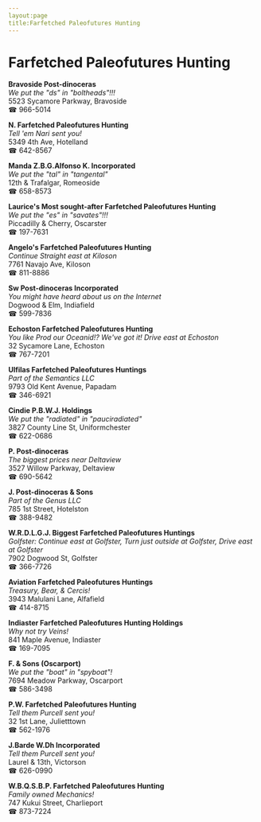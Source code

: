 ```yaml
---
layout:page
title:Farfetched Paleofutures Hunting
---
```

# Farfetched Paleofutures Hunting

**Bravoside Post-dinoceras**  
_We put the "ds" in "boltheads"!!!_  
5523 Sycamore Parkway, Bravoside  
☎ 966-5014



**N. Farfetched Paleofutures Hunting**  
_Tell 'em Nari sent you!_  
5349 4th Ave, Hotelland  
☎ 642-8567



**Manda Z.B.G.Alfonso K. Incorporated**  
_We put the "tal" in "tangental"_  
12th & Trafalgar, Romeoside  
☎ 658-8573



**Laurice's Most sought-after Farfetched Paleofutures Hunting**  
_We put the "es" in "savates"!!!_  
Piccadilly & Cherry, Oscarster  
☎ 197-7631



**Angelo's Farfetched Paleofutures Hunting**  
_Continue Straight east at Kiloson_  
7761 Navajo Ave, Kiloson  
☎ 811-8886



**Sw Post-dinoceras Incorporated**  
_You might have heard about us on the Internet_  
Dogwood & Elm, Indiafield  
☎ 599-7836



**Echoston Farfetched Paleofutures Hunting**  
_You like Prod our Oceanid!? We've got it! 
Drive east at Echoston_  
32 Sycamore Lane, Echoston  
☎ 767-7201



**Ulfilas Farfetched Paleofutures Huntings**  
_Part of the Semantics LLC_  
9793 Old Kent Avenue, Papadam  
☎ 346-6921



**Cindie P.B.W.J. Holdings**  
_We put the "radiated" in "pauciradiated"_  
3827 County Line St, Uniformchester  
☎ 622-0686



**P. Post-dinoceras**  
_The biggest prices near Deltaview_  
3527 Willow Parkway, Deltaview  
☎ 690-5642



**J. Post-dinoceras & Sons**  
_Part of the Genus LLC_  
785 1st Street, Hotelston  
☎ 388-9482



**W.R.D.L.G.J. Biggest Farfetched Paleofutures Huntings**  
_Golfster: Continue east at Golfster, Turn just outside at Golfster, Drive east at Golfster_  
7902 Dogwood St, Golfster  
☎ 366-7726



**Aviation Farfetched Paleofutures Huntings**  
_Treasury, Bear, & Cercis!_  
3943 Malulani Lane, Alfafield  
☎ 414-8715



**Indiaster Farfetched Paleofutures Hunting Holdings**  
_Why not try Veins!_  
841 Maple Avenue, Indiaster  
☎ 169-7095



**F. & Sons (Oscarport)**  
_We put the "boat" in "spyboat"!_  
7694 Meadow Parkway, Oscarport  
☎ 586-3498



**P.W. Farfetched Paleofutures Hunting**  
_Tell them Purcell sent you!_  
32 1st Lane, Julietttown  
☎ 562-1976



**J.Barde W.Dh Incorporated**  
_Tell them Purcell sent you!_  
Laurel & 13th, Victorson  
☎ 626-0990



**W.B.Q.S.B.P. Farfetched Paleofutures Hunting**  
_Family owned Mechanics!_  
747 Kukui Street, Charlieport  
☎ 873-7224




